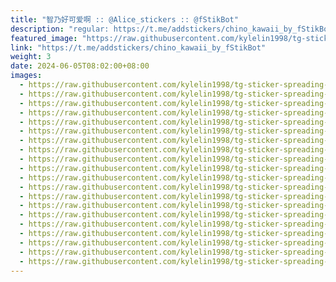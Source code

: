 ```yaml
---
title: "智乃好可爱啊 :: @Alice_stickers :: @fStikBot"
description: "regular: https://t.me/addstickers/chino_kawaii_by_fStikBot"
featured_image: "https://raw.githubusercontent.com/kylelin1998/tg-sticker-spreading-worldwide-images/main/img/077d0520-9e28-4ca9-84f5-e26d1fdaea89.jpg"
link: "https://t.me/addstickers/chino_kawaii_by_fStikBot"
weight: 3
date: 2024-06-05T08:02:00+08:00
images:
  - https://raw.githubusercontent.com/kylelin1998/tg-sticker-spreading-worldwide-images/main/img/077d0520-9e28-4ca9-84f5-e26d1fdaea89.jpg
  - https://raw.githubusercontent.com/kylelin1998/tg-sticker-spreading-worldwide-images/main/img/e54d6d04-3317-4140-9773-72082861a69b.jpg
  - https://raw.githubusercontent.com/kylelin1998/tg-sticker-spreading-worldwide-images/main/img/21266700-f011-43ed-a3b3-5eafc3aefbb8.jpg
  - https://raw.githubusercontent.com/kylelin1998/tg-sticker-spreading-worldwide-images/main/img/01bb9e37-36ac-465d-b081-9a56197b7233.jpg
  - https://raw.githubusercontent.com/kylelin1998/tg-sticker-spreading-worldwide-images/main/img/a0ca72e4-a1e4-427f-b927-15aed734b051.jpg
  - https://raw.githubusercontent.com/kylelin1998/tg-sticker-spreading-worldwide-images/main/img/adad952c-fb79-4654-8d86-5ea94cc046c9.jpg
  - https://raw.githubusercontent.com/kylelin1998/tg-sticker-spreading-worldwide-images/main/img/dec2f929-e22f-4083-bf38-79dc4895af50.jpg
  - https://raw.githubusercontent.com/kylelin1998/tg-sticker-spreading-worldwide-images/main/img/f9771006-c053-4575-a5dd-f9b4c26c74bb.jpg
  - https://raw.githubusercontent.com/kylelin1998/tg-sticker-spreading-worldwide-images/main/img/974fa584-44da-4224-a58d-0db2de63b3f2.jpg
  - https://raw.githubusercontent.com/kylelin1998/tg-sticker-spreading-worldwide-images/main/img/e132bbf4-2a9a-4b29-8439-2688de959c10.jpg
  - https://raw.githubusercontent.com/kylelin1998/tg-sticker-spreading-worldwide-images/main/img/40c9cff6-186e-4c44-968f-1e34bee371ae.jpg
  - https://raw.githubusercontent.com/kylelin1998/tg-sticker-spreading-worldwide-images/main/img/c1c26854-074c-435b-b6da-b1e714e1cc68.jpg
  - https://raw.githubusercontent.com/kylelin1998/tg-sticker-spreading-worldwide-images/main/img/73fa56d4-60ab-4b7f-b986-5c44809c4684.jpg
  - https://raw.githubusercontent.com/kylelin1998/tg-sticker-spreading-worldwide-images/main/img/f384b566-1824-4624-ab65-16929ff4353a.jpg
  - https://raw.githubusercontent.com/kylelin1998/tg-sticker-spreading-worldwide-images/main/img/fd0b42f2-d886-4ed7-9811-69cf73eb41cf.jpg
  - https://raw.githubusercontent.com/kylelin1998/tg-sticker-spreading-worldwide-images/main/img/1c09366d-4918-4fc3-9f65-71270e28b85c.jpg
  - https://raw.githubusercontent.com/kylelin1998/tg-sticker-spreading-worldwide-images/main/img/1f0529a9-413e-462d-a582-4bd1850d0739.jpg
  - https://raw.githubusercontent.com/kylelin1998/tg-sticker-spreading-worldwide-images/main/img/8320f35a-c900-4812-9753-a112eff6d9cb.jpg
  - https://raw.githubusercontent.com/kylelin1998/tg-sticker-spreading-worldwide-images/main/img/f837848e-368c-4b57-9d3b-b67a416f82e3.jpg
  - https://raw.githubusercontent.com/kylelin1998/tg-sticker-spreading-worldwide-images/main/img/ccbcbe6e-163b-4372-a051-e0348cac68e1.jpg
---
```


